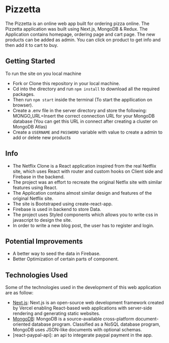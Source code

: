 # Pizzetta

The Pizzetta is an online web app built for ordering pizza online. The Pizzetta application was built using Next.js, MongoDB & Redux. The Application contains homepage, ordering page and cart page. The new products can be added as admin. You can click on product to get info and then add it to cart to buy.

## Getting Started

To run the site on you local machine

-   Fork or Clone this repository in your local machine.
-   Cd into the directory and run `npm install` to download all the required packages.
-   Then run `npm start` inside the terminal (To start the appllication on browser).
-   Create a .env file in the server directory and store the following:
MONGO_URL=Insert the correct connection URL for your MongoDB database (You can get this URL in connect after creating a cluster on MongoDB Atlas)
-   Create a `USERNAME` and `PASSWORD` variable with value to create a admin to add or delete new products

## Info

-   The Netflix Clone is a React application inspired from the real Netflix site, which uses React with router and custom hooks on Client side and Firebase in the backend.
-   The project was an effort to recreate the original Netfix site with similar features using React.
-   The Application contains almost similar design and features of the original Netflix site.
-   The site is Bootstraped using create-react-app.
-   Firebase is used in backend to store Data.
-   The project uses Styled components which allows you to write css in javascript to design the site.
-   In order to write a new blog post, the user has to register and login.

## Potential Improvements

-   A better way to seed the data in Firebase.
-   Better Optimization of certain parts of component.

## Technologies Used

Some of the technologies used in the development of this web application are as follow:

-   [Next.js](https://nextjs.org/): Next.js is an open-source web development framework created by Vercel enabling React-based web applications with server-side rendering and generating static websites.
-   [MongoDB](https://www.mongodb.com/): MongoDB is a source-available cross-platform document-oriented database program. Classified as a NoSQL database program, MongoDB uses JSON-like documents with optional schemas.
-   [react-paypal-api]: an api to integerate paypal payment in the app.